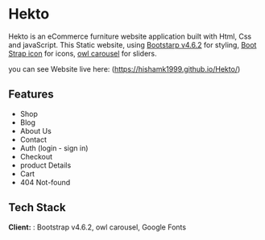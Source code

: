 
# Hekto

Hekto is an eCommerce furniture website application built with Html, Css and javaScript. 
This Static website, using 
[Bootstarp v4.6.2](https://getbootstrap.com/docs/4.6/getting-started/introduction/) 
for styling, [Boot Strap icon](https://icons.getbootstrap.com/) for icons, 
[owl carousel](https://owlcarousel2.github.io/OwlCarousel2/) for sliders.

you can see Website live here: (https://hishamk1999.github.io/Hekto/)
## Features

- Shop
- Blog
- About Us
- Contact
- Auth (login - sign in)
- Checkout
- product Details
- Cart
- 404 Not-found


## Tech Stack

**Client:** : Bootstrap v4.6.2, owl carousel, Google Fonts
